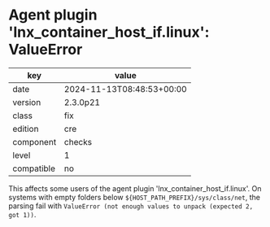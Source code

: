 [//]: # (werk v2)
# Agent plugin 'lnx_container_host_if.linux': ValueError

key        | value
---------- | ---
date       | 2024-11-13T08:48:53+00:00
version    | 2.3.0p21
class      | fix
edition    | cre
component  | checks
level      | 1
compatible | no

This affects some users of the agent plugin 'lnx_container_host_if.linux'.
On systems with empty folders below `${HOST_PATH_PREFIX}/sys/class/net`, the parsing fail with `ValueError (not enough values to unpack (expected 2, got 1))`.
